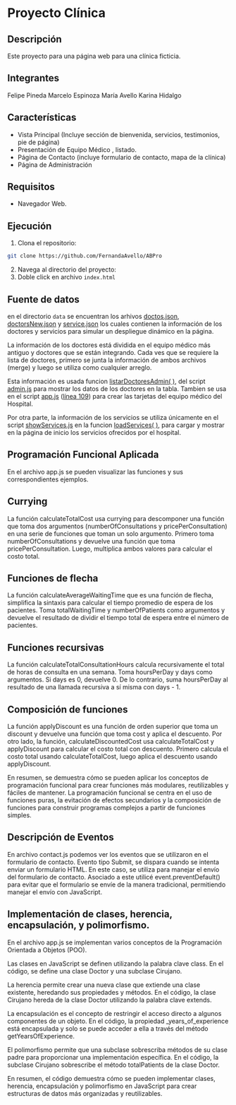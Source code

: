 # Proyecto Clínica

## Descripción

Este proyecto para una página web para una clínica ficticia.

## Integrantes

Felipe Pineda
Marcelo Espinoza
María Avello
Karina Hidalgo

## Características

- Vista Principal (Incluye sección de bienvenida, servicios, testimonios, pie de página)
- Presentación de Equipo Médico , listado.
- Página de Contacto (incluye formulario de contacto, mapa de la clínica)
- Página de Administración

## Requisitos

- Navegador Web.

## Ejecución

1. Clona el repositorio:

```bash
git clone https://github.com/FernandaAvello/ABPro
```

2. Navega al directorio del proyecto:
3. Doble click en archivo `index.html`

## Fuente de datos

en el directorio `data` se encuentran los arhivos [doctos.json](/src/data/doctors.json), [doctorsNew.json](/src/data/doctorsNew.json) y [service.json](/src/data/service.json) los cuales contienen la información de los doctores y servicios para simular un despliegue dinámico en la página.

La información de los doctores está dividida en el equipo médico más antiguo y doctores que se están integrando. Cada ves que se requiere la lista de doctores, primero se junta la información de ambos archivos (merge) y luego se utiliza como cualquier arreglo.

Esta información es usada funcion [listarDoctoresAdmin( )](https://github.com/FernandaAvello/ABPro/blob/b5d79f7ff2c9ea3ca0dfb3a0a3ab20fda868d3eb/src/js/admin.js#L31), del script [admin.js](/src/js/admin.js) para mostrar los datos de los doctores en la tabla. Tambien se usa en el script [app.js](/src/js/app.js) ([línea 109](https://github.com/FernandaAvello/ABPro/blob/b5d79f7ff2c9ea3ca0dfb3a0a3ab20fda868d3eb/src/js/app.js#L109)) para crear las tarjetas del equipo médico del Hospital.

Por otra parte, la información de los servicios se utiliza únicamente en el script [showServices.js](/src/js/showServices.js) en la funcion [loadServices( )](https://github.com/FernandaAvello/ABPro/blob/b5d79f7ff2c9ea3ca0dfb3a0a3ab20fda868d3eb/src/js/showServices.js#L4), para cargar y mostrar en la página de inicio los servicios ofrecidos por el hospital.

## Programación Funcional Aplicada

En el archivo app.js se pueden visualizar las funciones y sus correspondientes ejemplos.

## Currying

La función calculateTotalCost usa currying para descomponer una función que toma dos argumentos (numberOfConsultations y pricePerConsultation) en una serie de funciones que toman un solo argumento. Primero toma numberOfConsultations y devuelve una función que toma pricePerConsultation. Luego, multiplica ambos valores para calcular el costo total.

## Funciones de flecha

La función calculateAverageWaitingTime que es una función de flecha, simplifica la sintaxis para calcular el tiempo promedio de espera de los pacientes. Toma totalWaitingTime y numberOfPatients como argumentos y devuelve el resultado de dividir el tiempo total de espera entre el número de pacientes.

## Funciones recursivas

La función calculateTotalConsultationHours calcula recursivamente el total de horas de consulta en una semana. Toma hoursPerDay y days como argumentos. Si days es 0, devuelve 0. De lo contrario, suma hoursPerDay al resultado de una llamada recursiva a sí misma con days - 1.

## Composición de funciones

La función applyDiscount es una función de orden superior que toma un discount y devuelve una función que toma cost y aplica el descuento. Por otro lado, la función, calculateDiscountedCost usa calculateTotalCost y applyDiscount para calcular el costo total con descuento. Primero calcula el costo total usando calculateTotalCost, luego aplica el descuento usando applyDiscount.

En resumen, se demuestra cómo se pueden aplicar los conceptos de programación funcional para crear funciones más modulares, reutilizables y fáciles de mantener. La programación funcional se centra en el uso de funciones puras, la evitación de efectos secundarios y la composición de funciones para construir programas complejos a partir de funciones simples.

## Descripción de Eventos

En archivo contact.js podemos ver los eventos que se utilizaron en el formulario de contacto.
Evento tipo Submit, se dispara cuando se intenta enviar un formulario HTML. En este caso, se utiliza para manejar el envío del formulario de contacto.
Asociado a este utilicé event.preventDefault() para evitar que el formulario se envíe de la manera tradicional, permitiendo manejar el envío con JavaScript.

## Implementación de clases, herencia, encapsulación, y polimorfismo.

En el archivo app.js se implementan varios conceptos de la Programación Orientada a Objetos (POO).

Las clases en JavaScript se definen utilizando la palabra clave class. En el código, se define una clase Doctor y una subclase Cirujano.

La herencia permite crear una nueva clase que extiende una clase existente, heredando sus propiedades y métodos. En el código, la clase Cirujano hereda de la clase Doctor utilizando la palabra clave extends.

La encapsulación es el concepto de restringir el acceso directo a algunos componentes de un objeto. En el código, la propiedad \_years_of_experience está encapsulada y solo se puede acceder a ella a través del método getYearsOfExperience.

El polimorfismo permite que una subclase sobrescriba métodos de su clase padre para proporcionar una implementación específica. En el código, la subclase Cirujano sobrescribe el método totalPatients de la clase Doctor.

En resumen, el código demuestra cómo se pueden implementar clases, herencia, encapsulación y polimorfismo en JavaScript para crear estructuras de datos más organizadas y reutilizables.
